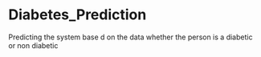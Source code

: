 # Diabetes_Prediction
Predicting the system base d on the data whether the person is a diabetic or non diabetic
